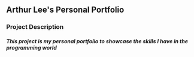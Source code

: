 ## Arthur Lee's Personal Portfolio

### Project Description 

##### This project is my personal portfolio to showcase the skills I have in the programming world 
